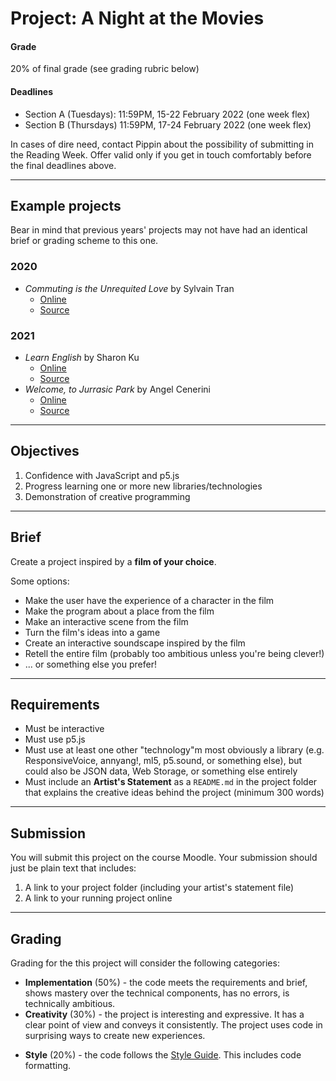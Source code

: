 # Project: A Night at the Movies

#### Grade
20% of final grade (see grading rubric below)  

#### Deadlines
* Section A (Tuesdays): 11:59PM, 15-22 February 2022 (one week flex)
* Section B (Thursdays) 11:59PM, 17-24 February 2022 (one week flex)

In cases of dire need, contact Pippin about the possibility of submitting in the Reading Week. Offer valid only if you get in touch comfortably before the final deadlines above.

---

## Example projects

Bear in mind that previous years' projects may not have had an identical brief or grading scheme to this one.

### 2020
* *Commuting is the Unrequited Love* by Sylvain Tran
  * [Online](https://sylvaintran.github.io/cart263-Winter2020/projects/p1/)
  * [Source](https://github.com/SylvainTran/cart263-Winter2020/tree/master/projects/p1)

### 2021
* *Learn English* by Sharon Ku
  * [Online](https://sharon-ku.github.io/cart263/projects/project1/)
  * [Source](https://sharon-ku.github.io/cart263/projects/project1/)
* *Welcome, to Jurrasic Park* by Angel Cenerini
  * [Online](https://angelcellacenerini.github.io/CART263/Projects/Project01/)
  * [Source](https://github.com/AngelCellaCenerini/CART263/tree/main/Projects/Project01)


---

## Objectives

1. Confidence with JavaScript and p5.js
2. Progress learning one or more new libraries/technologies
3. Demonstration of creative programming

---

## Brief

Create a project inspired by a **film of your choice**.

Some options:

* Make the user have the experience of a character in the film
* Make the program about a place from the film
* Make an interactive scene from the film
* Turn the film's ideas into a game
* Create an interactive soundscape inspired by the film
* Retell the entire film (probably too ambitious unless you're being clever!)
* ... or something else you prefer!

---

## Requirements

* Must be interactive
* Must use p5.js
* Must use at least one other "technology"m most obviously a library (e.g. ResponsiveVoice, annyang!, ml5, p5.sound, or something else), but could also be JSON data, Web Storage, or something else entirely
* Must include an **Artist's Statement** as a `README.md` in the project folder that explains the creative ideas behind the project (minimum 300 words)

---

## Submission

You will submit this project on the course Moodle. Your submission should just be plain text that includes:

1. A link to your project folder (including your artist's statement file)
2. A link to your running project online

---

## Grading

Grading for the this project will consider the following categories:

* **Implementation** (50%) - the code meets the requirements and brief, shows mastery over the technical components, has no errors, is technically ambitious.
* **Creativity** (30%) - the project is interesting and expressive. It has a clear point of view and conveys it consistently. The project uses code in surprising ways to create new experiences.
- **Style** (20%) - the code follows the [Style Guide](../../guides/style-guide.md). This includes code formatting.
